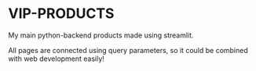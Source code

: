 # VIP-PRODUCTS

My main python-backend products made using streamlit.

All pages are connected using query parameters, so it could be combined with web development easily!
